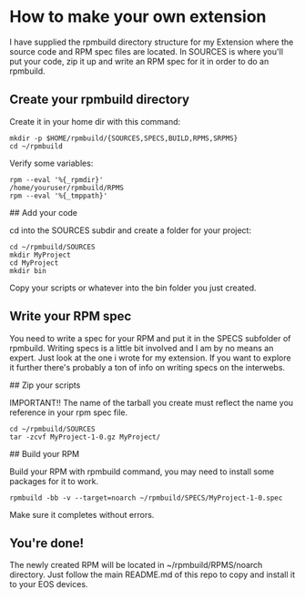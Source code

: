 # How to make your own extension

I have supplied the rpmbuild directory structure for my Extension where the source code and RPM spec files are located. In SOURCES is where you'll put your code, zip it up and write an RPM spec for it in order to do an rpmbuild.

## Create your rpmbuild directory

Create it in your home dir with this command:

    mkdir -p $HOME/rpmbuild/{SOURCES,SPECS,BUILD,RPMS,SRPMS}
    cd ~/rpmbuild
 
Verify some variables:

    rpm --eval '%{_rpmdir}'
    /home/youruser/rpmbuild/RPMS
    rpm --eval '%{_tmppath}'

## Add your code

cd into the SOURCES subdir and create a folder for your project:

    cd ~/rpmbuild/SOURCES
    mkdir MyProject
    cd MyProject
    mkdir bin
    
Copy your scripts or whatever into the bin folder you just created.
    
## Write your RPM spec

You need to write a spec for your RPM and put it in the SPECS subfolder of rpmbuild. Writing specs is a little bit involved and I am by no means an expert. Just look at the one i wrote for my extension. If you want to explore it further there's probably a ton of info on writing specs on the interwebs.

## Zip your scripts

IMPORTANT!! The name of the tarball you create must reflect the name you reference in your rpm spec file. 

    cd ~/rpmbuild/SOURCES
    tar -zcvf MyProject-1-0.gz MyProject/

## Build your RPM

Build your RPM with rpmbuild command, you may need to install some packages for it to work.

    rpmbuild -bb -v --target=noarch ~/rpmbuild/SPECS/MyProject-1-0.spec
    
Make sure it completes without errors.

## You're done!

The newly created RPM will be located in ~/rpmbuild/RPMS/noarch directory. Just follow the main README.md of this repo to copy and install it to your EOS devices.

